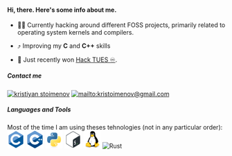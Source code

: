 <h4 align="left">Hi, there. Here's some info about me.</h4>

- 👨‍💻 Currently hacking around different FOSS projects, primarily related to operating system kernels and compilers.

- ⤴️ Improving my **C** and **C++** skills
 
- 🥇 Just recently won [Hack TUES ♾️](https://hacktues.bg).

<p align="left">
<h5 align="left">Contact me</h5>
<a href="https://linkedin.com/in/kristiyan stoimenov" target="blank"><img align="center" src="https://cdn.jsdelivr.net/npm/simple-icons@3.0.1/icons/linkedin.svg" alt="kristiyan stoimenov" height="30" width="40" /></a> <a href="mailto:kristoimenov@gmail.com" target="blank"><img align="center" src="https://cdn.jsdelivr.net/npm/simple-icons@3.0.1/icons/gmail.svg" alt="mailto:kristoimenov@gmail.com" height="30" width="40" /></a>
</p>

<h5 align="left">Languages and Tools</h5>
<p>
Most of the time I am using theses tehnologies (not in any particular order):
<br/>
<img src="https://raw.githubusercontent.com/devicons/devicon/master/icons/c/c-original.svg" alt="c" width="40" height="40"/>
<img src="https://raw.githubusercontent.com/devicons/devicon/master/icons/cplusplus/cplusplus-original.svg" alt="cplusplus" width="40" height="40"/>
<img src="https://raw.githubusercontent.com/devicons/devicon/master/icons/python/python-original.svg" alt="python" width="40" height="40"/>
<img src="https://raw.githubusercontent.com/devicons/devicon/master/icons/bash/bash-original.svg" alt="bash" width="40" height="40"/>
<img src="https://raw.githubusercontent.com/devicons/devicon/master/icons/linux/linux-original.svg" alt="linux" width="40" height="40"/>
<img src="https://www.rust-lang.org/static/images/rust-logo-blk.svg" alt="Rust" width="40" height="40"/>
</p>
